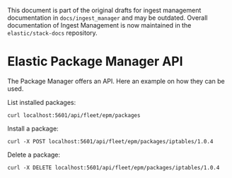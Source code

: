 This document is part of the original drafts for ingest management documentation in `docs/ingest_manager` and may be outdated.
Overall documentation of Ingest Management is now maintained in the `elastic/stack-docs` repository.

# Elastic Package Manager API

The Package Manager offers an API. Here an example on how they can be used.

List installed packages:

```
curl localhost:5601/api/fleet/epm/packages
```

Install a package:

```
curl -X POST localhost:5601/api/fleet/epm/packages/iptables/1.0.4
```

Delete a package:

```
curl -X DELETE localhost:5601/api/fleet/epm/packages/iptables/1.0.4
```
